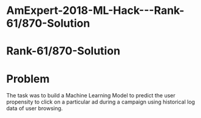 # AmExpert-2018-ML-Hack---Rank-61/870-Solution

# Rank-61/870-Solution

# Problem
The task was to build a Machine Learning Model to predict the user propensity to click on a particular ad during a campaign using historical log data of user browsing.

